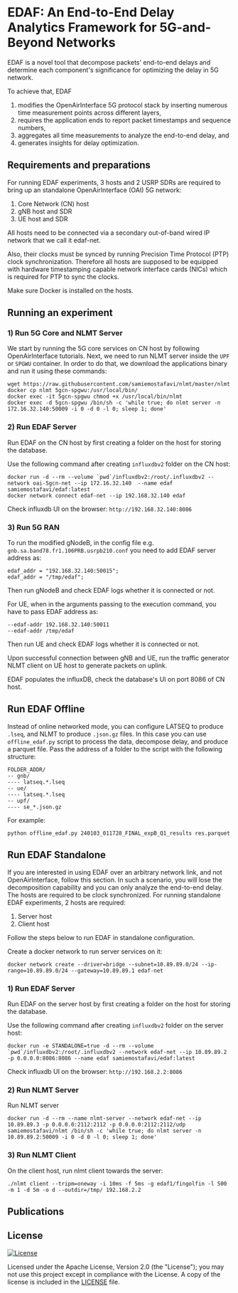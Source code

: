 # EDAF: An End-to-End Delay Analytics Framework for 5G-and-Beyond Networks

EDAF is a novel tool that decompose packets' end-to-end delays and determine each component's significance for optimizing the delay in 5G network.

To achieve that, EDAF
 1) modifies the OpenAirInterface 5G protocol stack by inserting numerous time measurement points across different layers,
 2) requires the application ends to report packet timestamps and sequence numbers,
 3) aggregates all time measurements to analyze the end-to-end delay, and
 4) generates insights for delay optimization.

## Requirements and preparations

For running EDAF experiments, 3 hosts and 2 USRP SDRs are required to bring up an standalone OpenAirInterface (OAI) 5G network:
1. Core Network (CN) host
2. gNB host and SDR
3. UE host and SDR

All hosts need to be connected via a secondary out-of-band wired IP network that we call it edaf-net.

Also, their clocks must be synced by running Precision Time Protocol (PTP) clock synchronization.
Therefore all hosts are supposed to be equipped with hardware timestamping capable network interface cards (NICs) which is required for PTP to sync the clocks.

Make sure Docker is installed on the hosts.

## Running an experiment

### 1) Run 5G Core and NLMT Server

We start by running the 5G core services on CN host by following OpenAirInterface tutorials.
Next, we need to run NLMT server inside the `UPF` or `SPGWU` container.
In order to do that, we download the applications binary and run it using these commands:
```
wget https://raw.githubusercontent.com/samiemostafavi/nlmt/master/nlmt
docker cp nlmt 5gcn-spgwu:/usr/local/bin/
docker exec -it 5gcn-spgwu chmod +x /usr/local/bin/nlmt
docker exec -d 5gcn-spgwu /bin/sh -c 'while true; do nlmt server -n 172.16.32.140:50009 -i 0 -d 0 -l 0; sleep 1; done'
```

### 2) Run EDAF Server

Run EDAF on the CN host by first creating a folder on the host for storing the database.

Use the following command after creating `influxdbv2` folder on the CN host:
```
docker run -d --rm --volume `pwd`/influxdbv2:/root/.influxdbv2 --network oai-5gcn-net --ip 172.16.32.140  --name edaf samiemostafavi/edaf:latest
docker network connect edaf-net --ip 192.168.32.140 edaf
```
Check influxdb UI on the browser: `http://192.168.32.140:8086`


### 3) Run 5G RAN

To run the modified gNodeB, in the config file e.g. `gnb.sa.band78.fr1.106PRB.usrpb210.conf` you need to add EDAF server address as:
```
edaf_addr = "192.168.32.140:50015";
edaf_addr = "/tmp/edaf";
``` 
Then run gNodeB and check EDAF logs whether it is connected or not.

For UE, when in the arguments passing to the execution command, you have to pass EDAF address as:
```
--edaf-addr 192.168.32.140:50011
--edaf-addr /tmp/edaf
```
Then run UE and check EDAF logs whether it is connected or not.

Upon successful connection between gNB and UE, run the traffic generator NLMT client on UE host to generate packets on uplink.

EDAF populates the influxDB, check the database's UI on port 8086 of CN host.

## Run EDAF Offline

Instead of online networked mode, you can configure LATSEQ to produce `.lseq`, and NLMT to produce `.json.gz` files.
In this case you can use `offline_edaf.py` script to process the data, decompose delay, and produce a parquet file.
Pass the address of a folder to the script with the following structure:
```
FOLDER_ADDR/
-- gnb/
---- latseq.*.lseq
-- ue/
---- latseq.*.lseq
-- upf/
---- se_*.json.gz
```

For example:
```
python offline_edaf.py 240103_011728_FINAL_expB_Q1_results res.parquet
```

## Run EDAF Standalone

If you are interested in using EDAF over an arbitrary network link, and not OpenAirInterface, follow this section.
In such a scenario, you will lose the decomposition capability and you can only analyze the end-to-end delay.
The hosts are required to be clock synchronized.
For running standalone EDAF experiments, 2 hosts are required:
1. Server host
2. Client host

Follow the steps below to run EDAF in standalone configuration.

Create a docker network to run server services on it:
```
docker network create --driver=bridge --subnet=10.89.89.0/24 --ip-range=10.89.89.0/24 --gateway=10.89.89.1 edaf-net
```

### 1) Run EDAF Server

Run EDAF on the server host by first creating a folder on the host for storing the database.

Use the following command after creating `influxdbv2` folder on the server host:
```
docker run -e STANDALONE=true -d --rm --volume `pwd`/influxdbv2:/root/.influxdbv2 --network edaf-net --ip 10.89.89.2 -p 0.0.0.0:8086:8086 --name edaf samiemostafavi/edaf:latest
```
Check influxdb UI on the browser: `http://192.168.2.2:8086`

### 2) Run NLMT Server

Run NLMT server
```
docker run -d --rm --name nlmt-server --network edaf-net --ip 10.89.89.3 -p 0.0.0.0:2112:2112 -p 0.0.0.0:2112:2112/udp samiemostafavi/nlmt /bin/sh -c 'while true; do nlmt server -n 10.89.89.2:50009 -i 0 -d 0 -l 0; sleep 1; done'
```

### 3) Run NLMT Client

On the client host, run nlmt client towards the server:
```
./nlmt client --tripm=oneway -i 10ms -f 5ms -g edaf1/fingolfin -l 500 -m 1 -d 5m -o d --outdir=/tmp/ 192.168.2.2
```

## Publications

## License

[![License](https://img.shields.io/badge/License-Apache%202.0-blue.svg)](https://opensource.org/licenses/Apache-2.0)

Licensed under the Apache License, Version 2.0 (the "License"); you may not use this project except in compliance with the License. A copy of the license is included in the [LICENSE](LICENSE) file.
